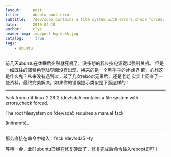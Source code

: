 ```yaml
---
layout:     post
title:      ubuntu boot error
subtitle:   /dev/sda5 contains a file system with errors,check forced.
date:       2019-04-10
author:     clyz
header-img: img/post-bg-desk.jpg
catalog: 	 true
tags:
    - ubuntu
---
```


前几天ubuntu在休眠后突然就死机了，没多想的我长按电源键以强制关机。
但是一如既往的骚紫色登陆界面没有出现，换来的是一个黑乎乎的shell界
面，心想这是什么鬼？从来没有遇到过，敲了几次reboot无果后，还是老老
实实上网查了一些资料，最终完美解决。如果你的错误提示类似是下面这样的：
**************************************************************
fsck from util-linux 2.26.2
/dev/sda5 contains a file system with errors,check forced.


The root filesystem on /dev/sda5 requires a manual fsck


(initramfs)_
**************************************************************


那么直接在命令中输入：fsck /dev/sda5 -fy

等待一会，此时ubuntu已经在修复硬盘了，修复完成后命令输入reboot即可！
